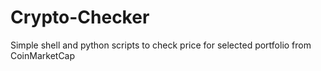 # Crypto-Checker
Simple shell and python scripts to check price for selected portfolio from CoinMarketCap
